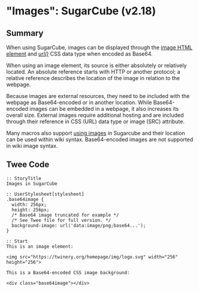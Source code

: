 # "Images": SugarCube (v2.18)

## Summary

When using SugarCube, images can be displayed through the [image HTML element](https://developer.mozilla.org/en-US/docs/Web/HTML/Element/img) and [*url()*](https://developer.mozilla.org/en-US/docs/Web/CSS/url) CSS data type when encoded as Base64.

When using an image element, its source is either absolutely or relatively located. An absolute reference starts with HTTP or another protocol; a relative reference describes the location of the image in relation to the webpage.

Because images are external resources, they need to be included with the webpage as Base64-encoded or in another location. While Base64-encoded images can be embedded in a webpage, it also increases its overall size. External images require additional hosting and are included through their reference in CSS (URL) data type or image (SRC) attribute.

Many macros also support [using images](http://www.motoslave.net/sugarcube/2/docs/markup.html#images) in Sugarcube and their location can be used within wiki syntax. Base64-encoded images are not supported in wiki image syntax.

## Twee Code

```
:: StoryTitle
Images in SugarCube

:: UserStylesheet[stylesheet]
.base64image {
  width: 256px;
  height: 256px;
  /* Base64 image truncated for example */
  /* See Twee file for full version. */
  background-image: url('data:image/png;base64...');
}

:: Start
This is an image element:

<img src="https://twinery.org/homepage/img/logo.svg" width="256" height="256">

This is a Base64-encoded CSS image background:

<div class="base64image"></div>

```
